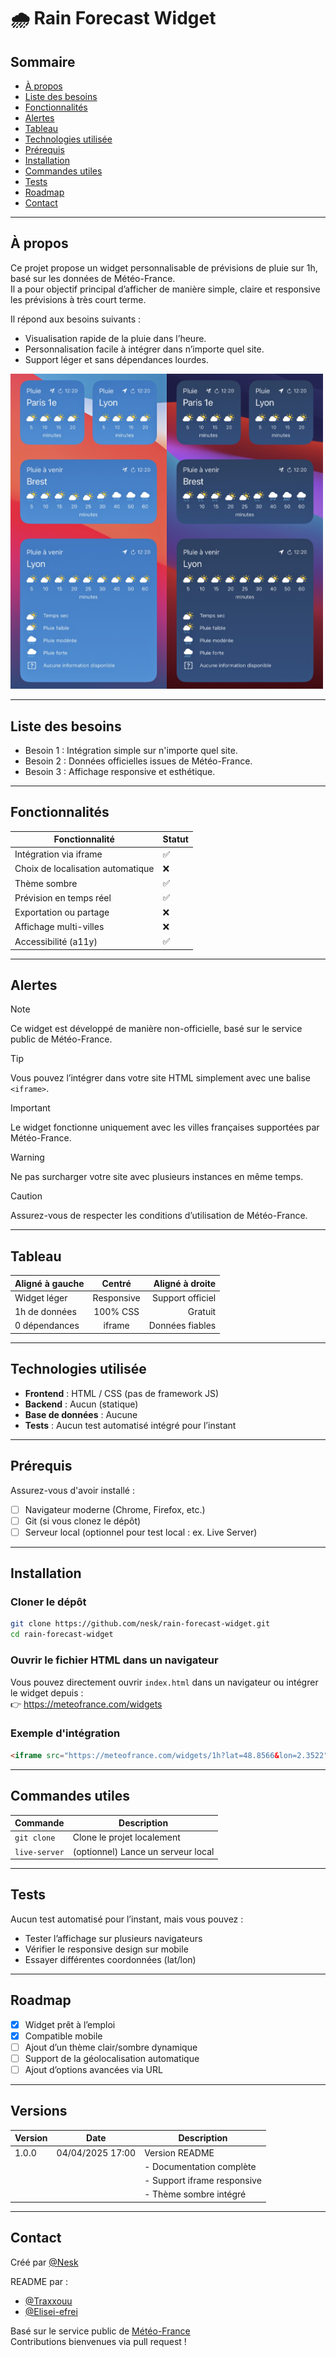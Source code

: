 # 🌧️ Rain Forecast Widget

## Sommaire

- [À propos](#à-propos)  
- [Liste des besoins](#liste-des-besoins)  
- [Fonctionnalités](#fonctionnalités)  
- [Alertes](#alertes)  
- [Tableau](#tableau)  
- [Technologies utilisée](#technologies-utilisée)  
- [Prérequis](#prérequis)  
- [Installation](#installation)  
- [Commandes utiles](#commandes-utiles)  
- [Tests](#tests)  
- [Roadmap](#roadmap)  
- [Contact](#contact)  

---

## À propos

Ce projet propose un widget personnalisable de prévisions de pluie sur 1h, basé sur les données de Météo-France.  
Il a pour objectif principal d’afficher de manière simple, claire et responsive les prévisions à très court terme.

Il répond aux besoins suivants :  

- Visualisation rapide de la pluie dans l’heure.
- Personnalisation facile à intégrer dans n’importe quel site.
- Support léger et sans dépendances lourdes.


<div>
  <img src="media/image1.jpg" width=500px>
</div>

---

## Liste des besoins

- Besoin 1 : Intégration simple sur n'importe quel site.
- Besoin 2 : Données officielles issues de Météo-France.
- Besoin 3 : Affichage responsive et esthétique.

---

## Fonctionnalités

| Fonctionnalité                          | Statut |
|----------------------------------------|--------|
| Intégration via iframe                 | ✅     |
| Choix de localisation automatique      | ❌     |
| Thème sombre                           | ✅     |
| Prévision en temps réel                | ✅     |
| Exportation ou partage                 | ❌     |
| Affichage multi-villes                 | ❌     |
| Accessibilité (a11y)                   | ✅     |

---

## Alertes

> [!NOTE]  
> Ce widget est développé de manière non-officielle, basé sur le service public de Météo-France.

> [!TIP]  
> Vous pouvez l’intégrer dans votre site HTML simplement avec une balise `<iframe>`.

> [!IMPORTANT]  
> Le widget fonctionne uniquement avec les villes françaises supportées par Météo-France.

> [!WARNING]  
> Ne pas surcharger votre site avec plusieurs instances en même temps.

> [!CAUTION]  
> Assurez-vous de respecter les conditions d’utilisation de Météo-France.

---

## Tableau

| Aligné à gauche | Centré     | Aligné à droite |
|:----------------|:----------:|----------------:|
| Widget léger    | Responsive | Support officiel|
| 1h de données   | 100% CSS   | Gratuit         |
| 0 dépendances   | iframe     | Données fiables |

---

## Technologies utilisée

- **Frontend** : HTML / CSS (pas de framework JS)
- **Backend** : Aucun (statique)
- **Base de données** : Aucune
- **Tests** : Aucun test automatisé intégré pour l’instant

---

## Prérequis

Assurez-vous d'avoir installé :

- [ ] Navigateur moderne (Chrome, Firefox, etc.)
- [ ] Git (si vous clonez le dépôt)
- [ ] Serveur local (optionnel pour test local : ex. Live Server)

---

## Installation

### Cloner le dépôt

```bash
git clone https://github.com/nesk/rain-forecast-widget.git
cd rain-forecast-widget
```

### Ouvrir le fichier HTML dans un navigateur

Vous pouvez directement ouvrir `index.html` dans un navigateur ou intégrer le widget depuis :  
👉 https://meteofrance.com/widgets

### Exemple d'intégration

```html
<iframe src="https://meteofrance.com/widgets/1h?lat=48.8566&lon=2.3522" width="100%" height="245" frameborder="0"></iframe>
```

---

## Commandes utiles

| Commande           | Description                         |
|--------------------|-------------------------------------|
| `git clone`        | Clone le projet localement          |
| `live-server`      | (optionnel) Lance un serveur local  |

---

## Tests

Aucun test automatisé pour l’instant, mais vous pouvez :

- Tester l’affichage sur plusieurs navigateurs
- Vérifier le responsive design sur mobile
- Essayer différentes coordonnées (lat/lon)

---

## Roadmap

- [x] Widget prêt à l’emploi
- [x] Compatible mobile
- [ ] Ajout d’un thème clair/sombre dynamique
- [ ] Support de la géolocalisation automatique
- [ ] Ajout d’options avancées via URL

---

## Versions

| Version | Date | Description |
|---------|------|-------------|
| 1.0.0 | 04/04/2025 17:00 | Version README |
| | | - Documentation complète |
| | | - Support iframe responsive |
| | | - Thème sombre intégré |

---

## Contact

Créé par [@Nesk](https://github.com/nesk)

README par :
- [@Traxxouu](https://github.com/Traxxouu)
- [@Elisei-efrei](https://github.com/elisei-efrei)

Basé sur le service public de [Météo-France](https://meteofrance.com/widgets)  
Contributions bienvenues via pull request !
